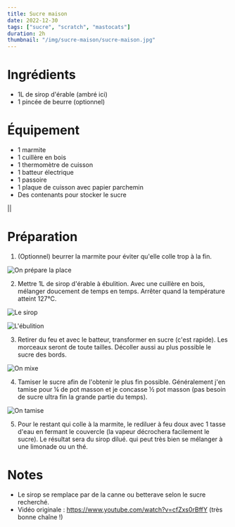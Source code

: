 ```yaml
---
title: Sucre maison
date: 2022-12-30
tags: ["sucre", "scratch", "mastocats"]
duration: 2h
thumbnail: "/img/sucre-maison/sucre-maison.jpg"
---
```


# Ingrédients

+ 1L de sirop d'érable (ambré ici)
+ 1 pincée de beurre (optionnel)

# Équipement

+ 1 marmite
+ 1 cuillère en bois
+ 1 thermomètre de cuisson
+ 1 batteur électrique
+ 1 passoire
+ 1 plaque de cuisson avec papier parchemin
+ Des contenants pour stocker le sucre

||

# Préparation

1. (Optionnel) beurrer la marmite pour éviter qu'elle colle trop à la fin.

![On prépare la place](/img/sucre-maison/sucre-maison-step-1.jpg)


2. Mettre 1L de sirop d'érable à ébulition. Avec une cuillère en bois, mélanger doucement
de temps en temps. Arrêter quand la température atteint 127°C.

![Le sirop](/img/sucre-maison/sucre-maison-step-2.jpg)

![L'ébulition](/img/sucre-maison/sucre-maison-step-2-2.jpg)

3. Retirer du feu et avec le batteur, transformer en sucre (c'est rapide). Les morceaux
seront de toute tailles. Décoller aussi au plus possible le sucre des bords.

![On mixe](/img/sucre-maison/sucre-maison-step-3.jpg)


4. Tamiser le sucre afin de l'obtenir le plus fin possible. Généralement j'en tamise pour
¼ de pot masson et je concasse ½ pot masson (pas besoin de sucre ultra fin la grande
partie du temps).

![On tamise](/img/sucre-maison/sucre-maison-step-4.jpg)


5. Pour le restant qui colle à la marmite, le rediluer à feu doux avec 1 tasse d'eau en
fermant le couvercle (la vapeur décrochera facilement le sucre). Le résultat sera du
sirop dilué. qui peut très bien se mélanger à une limonade ou un thé.


# Notes

+ Le sirop se remplace par de la canne ou betterave selon le sucre recherché.
+ Vidéo originale : https://www.youtube.com/watch?v=cfZxs0rBffY (très bonne chaîne !)